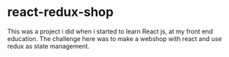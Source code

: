 # react-redux-shop

This was a project i did when i started to learn React js, at my front end education.
The challenge here was to make a webshop with react and use redux as state management.
